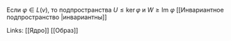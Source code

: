 Если $\varphi \in L(v)$, то подпространства $U \leq \ker \varphi$ и $W \geq \text{Im } \varphi$ [[Инвариантное подпространство |инвариантны]]  


Links:
[[Ядро]]
[[Образ]]